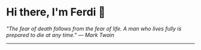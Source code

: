 <h1>Hi there, I'm Ferdi 👋</h1>

<p><em>
  "The fear of death follows from the fear of life. A man who lives fully is prepared to die at any time." — Mark Twain
</em></p>

---
